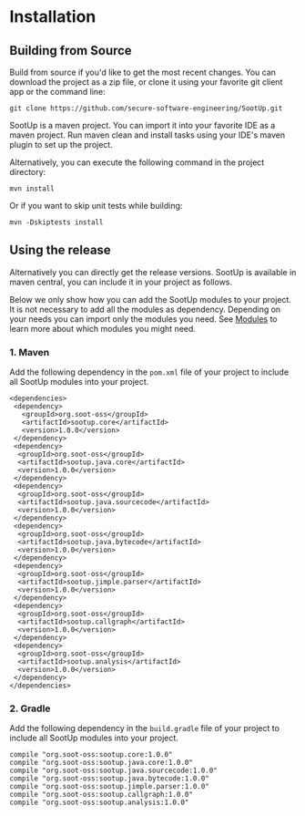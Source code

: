 # Installation

## Building from Source
Build from source if you'd like to get the most recent changes.
You can download the project as a zip file, or clone it using your favorite git client app or the command line:

```
git clone https://github.com/secure-software-engineering/SootUp.git
```

SootUp is a maven project. You can import it into your favorite IDE as a maven project. Run maven clean and install tasks using your IDE's maven plugin to set up the project.

Alternatively, you can execute the following command in the project directory:

```
mvn install
```

Or if you want to skip unit tests while building:

```
mvn -Dskiptests install
```

## Using the release
Alternatively you can directly get the release versions.
SootUp is available in maven central, you can include it in your project as follows.

Below we only show how you can add the SootUp modules to your project. It is not necessary to add all the modules as dependency. 
Depending on your needs you can import only the modules you need. See [Modules](../#modular-architecture) to learn more about which modules you might need.

### 1. Maven

 Add the following dependency in the ```pom.xml``` file of your project to include all SootUp modules into your project.
 
```
<dependencies>
 <dependency>
   <groupId>org.soot-oss</groupId>
   <artifactId>sootup.core</artifactId>
   <version>1.0.0</version>
 </dependency>
 <dependency>
  <groupId>org.soot-oss</groupId>
  <artifactId>sootup.java.core</artifactId>
  <version>1.0.0</version>
 </dependency>
 <dependency>
  <groupId>org.soot-oss</groupId>
  <artifactId>sootup.java.sourcecode</artifactId>
  <version>1.0.0</version>
 </dependency>
 <dependency>
  <groupId>org.soot-oss</groupId>
  <artifactId>sootup.java.bytecode</artifactId>
  <version>1.0.0</version>
 </dependency>
 <dependency>
  <groupId>org.soot-oss</groupId>
  <artifactId>sootup.jimple.parser</artifactId>
  <version>1.0.0</version>
 </dependency>
 <dependency>
  <groupId>org.soot-oss</groupId>
  <artifactId>sootup.callgraph</artifactId>
  <version>1.0.0</version>
 </dependency>
 <dependency>
  <groupId>org.soot-oss</groupId>
  <artifactId>sootup.analysis</artifactId>
  <version>1.0.0</version>
 </dependency>
</dependencies>
```
### 2. Gradle

Add the following dependency in the ```build.gradle``` file of your project to include all SootUp modules into your project.

```
compile "org.soot-oss:sootup.core:1.0.0"
compile "org.soot-oss:sootup.java.core:1.0.0"
compile "org.soot-oss:sootup.java.sourcecode:1.0.0"
compile "org.soot-oss:sootup.java.bytecode:1.0.0"
compile "org.soot-oss:sootup.jimple.parser:1.0.0"
compile "org.soot-oss:sootup.callgraph:1.0.0"
compile "org.soot-oss:sootup.analysis:1.0.0"
```

